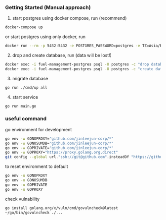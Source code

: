 ### Getting Started (Manual approach)

1. start postgres using docker compose, run (recommend)
```sh
docker-compose up
```
or start postgres using only docker, run
```sh
docker run --rm -p 5432:5432 -e POSTGRES_PASSWORD=postgres -e TZ=Asia/Bangkok --name postgres postgres:16-alpine
```

2. drop and create database, run (data will be lost!)
```sh
docker exec -i fuel-management-postgres psql -U postgres -c "drop database if exists fuel"
docker exec -i fuel-management-postgres psql -U postgres -c "create database fuel"
```

3. migrate database
```sh
go run ./cmd/up all
```

4. start service
```sh
go run main.go
```

### useful command

go environment for development
```sh
go env -w GONOPROXY="github.com/jinleejun-corp/*"
go env -w GONOSUMDB="github.com/jinleejun-corp/*"
go env -w GOPRIVATE="github.com/jinleejun-corp/*"
go env -w GOPROXY="https://proxy.golang.org,direct"
git config --global url."ssh://git@github.com".insteadOf "https://github.com"
```

to reset environment to default
```sh
go env -u GONOPROXY
go env -u GONOSUMDB
go env -u GOPRIVATE
go env -u GOPROXY
```

check vulnability
```sh
go install golang.org/x/vuln/cmd/govulncheck@latest
~/go/bin/govulncheck ./...
```
